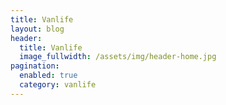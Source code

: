 ```yaml
---
title: Vanlife
layout: blog
header:
  title: Vanlife
  image_fullwidth: /assets/img/header-home.jpg
pagination:
  enabled: true
  category: vanlife
---
```

